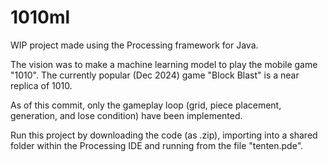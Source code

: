 # 1010ml

WIP project made using the Processing framework for Java.

The vision was to make a machine learning model to play the mobile game "1010". The currently popular (Dec 2024) game "Block Blast" is a near replica of 1010.

As of this commit, only the gameplay loop (grid, piece placement, generation, and lose condition) have been implemented.

Run this project by downloading the code (as .zip), importing into a shared folder within the Processing IDE and running from the file "tenten.pde".
